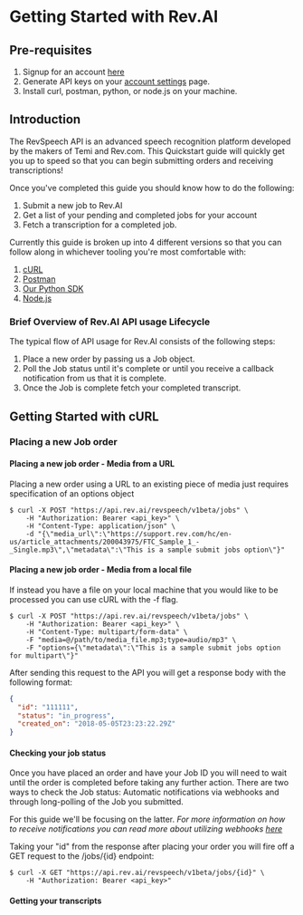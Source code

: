 # Getting Started with Rev.AI

## Pre-requisites 

1. Signup for an account [here](https://www.rev.ai/account/auth/signup)
2. Generate API keys on your [account settings](https://www.rev.ai/settings) page.
3. Install curl, postman, python, or node.js on your machine.



## Introduction

The RevSpeech API is an advanced speech recognition platform developed by the makers of Temi and Rev.com. This Quickstart guide will quickly get you up to speed so that you can begin submitting orders and receiving transcriptions! 

Once you've completed this guide you should know how to do the following:

1. Submit a new job to Rev.AI
2. Get a list of your pending and completed jobs for your account
3. Fetch a transcription for a completed job.

Currently this guide is broken up into 4 different versions so that you can follow along in whichever tooling you're most comfortable with:

1. [cURL](#getting-started-with-curl)
2. [Postman](#getting-started-with-postman)
3. [Our Python SDK](#getting-started-with-python-sdk)
4. [Node.js ](#getting-started-with-node.js)

### Brief Overview of Rev.AI API usage Lifecycle

The typical flow of API usage for Rev.AI consists of the following steps:

1. Place a new order by passing us a Job object.
2. Poll the Job status until it's complete or until you receive a callback notification from us that it is complete.
3. Once the Job is complete fetch your completed transcript. 



## Getting Started with cURL

### Placing a new Job order

#### Placing a new job order - Media from a URL

Placing a new order using a URL to an existing piece of media just requires specification of an options object 

```shell
$ curl -X POST "https://api.rev.ai/revspeech/v1beta/jobs" \
	-H "Authorization: Bearer <api_key>" \
	-H "Content-Type: application/json" \
	-d "{\"media_url\":\"https://support.rev.com/hc/en-us/article_attachments/200043975/FTC_Sample_1_-_Single.mp3\",\"metadata\":\"This is a sample submit jobs option\"}"

```

#### Placing a new job order - Media from a local file

If instead you have a file on your local machine that you would like to be processed you can use cURL with the -f flag. 

```shell
$ curl -X POST "https://api.rev.ai/revspeech/v1beta/jobs" \
	-H "Authorization: Bearer <api_key>" \
	-H "Content-Type: multipart/form-data" \
    -F "media=@/path/to/media_file.mp3;type=audio/mp3" \
    -F "options={\"metadata\":\"This is a sample submit jobs option for multipart\"}"
```

After sending this request to the API you will get a response body with the following format:

```json
{
  "id": "111111",
  "status": "in_progress",
  "created_on": "2018-05-05T23:23:22.29Z"
}
```

#### Checking your job status

Once you have placed an order and have your Job ID you will need to wait until the order is completed before taking any further action. There are two ways to check the Job status: Automatic notifications via webhooks and through long-polling of the Job you submitted. 

For this guide we'll be focusing on the latter. *For more information on how to receive notifications you can read more about utilizing webhooks [here](https://docs.rev.ai/en/latest/models/webhooks.html)*

Taking your "id" from the response after placing your order you will fire off a GET request to the /jobs/{id} endpoint:

```shell
$ curl -X GET "https://api.rev.ai/revspeech/v1beta/jobs/{id}" \
	-H "Authorization: Bearer <api_key>"
```

#### Getting your transcripts
